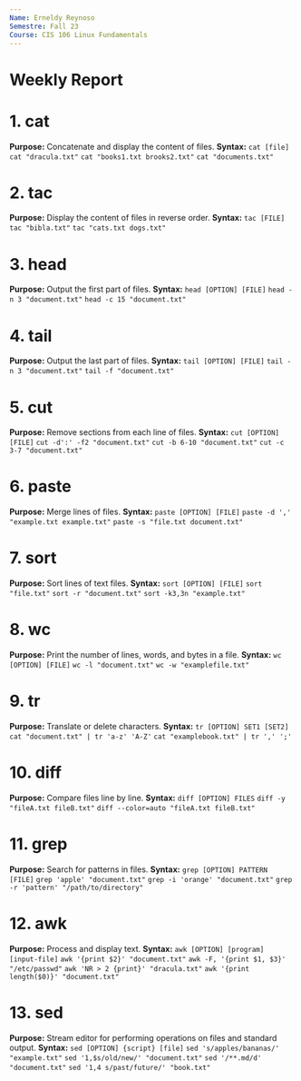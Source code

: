 ```yaml
---
Name: Erneldy Reynoso
Semestre: Fall 23
Course: CIS 106 Linux Fundamentals
---
```


# Weekly Report

# 1. cat
**Purpose:** Concatenate and display the content of files.
**Syntax:** `cat [file]`
`cat "dracula.txt"`
`cat "books1.txt brooks2.txt"`
`cat "documents.txt"`

# 2. tac
**Purpose:** Display the content of files in reverse order.
**Syntax:** `tac [FILE]`
`tac "bibla.txt"`
`tac "cats.txt dogs.txt"`

# 3. head
**Purpose:** Output the first part of files.
**Syntax:** `head [OPTION] [FILE]`
`head -n 3 "document.txt"`
`head -c 15 "document.txt"`

# 4. tail
**Purpose:** Output the last part of files.
**Syntax:** `tail [OPTION] [FILE]`
`tail -n 3 "document.txt"`
`tail -f "document.txt"`

# 5. cut
**Purpose:** Remove sections from each line of files.
**Syntax:** `cut [OPTION] [FILE]`
`cut -d':' -f2 "document.txt"`
`cut -b 6-10 "document.txt"`
`cut -c 3-7 "document.txt"`

# 6. paste
**Purpose:** Merge lines of files.
**Syntax:** `paste [OPTION] [FILE]`
`paste -d ',' "example.txt example.txt"`
`paste -s "file.txt document.txt"`

# 7. sort
**Purpose:** Sort lines of text files.
**Syntax:** `sort [OPTION] [FILE]`
`sort "file.txt"`
`sort -r "document.txt"`
`sort -k3,3n "example.txt"`

# 8. wc
**Purpose:** Print the number of lines, words, and bytes in a file.
**Syntax:** `wc [OPTION] [FILE]`
`wc -l "document.txt"`
`wc -w "examplefile.txt"`

# 9. tr
**Purpose:** Translate or delete characters.
**Syntax:** `tr [OPTION] SET1 [SET2]`
`cat "document.txt" | tr 'a-z' 'A-Z'`
`cat "examplebook.txt" | tr ',' ';'`

# 10. diff
**Purpose:** Compare files line by line.
**Syntax:** `diff [OPTION] FILES`
`diff -y "fileA.txt fileB.txt"`
`diff --color=auto "fileA.txt fileB.txt"`

# 11. grep
**Purpose:** Search for patterns in files.
**Syntax:** `grep [OPTION] PATTERN [FILE]`
`grep 'apple' "document.txt"`
`grep -i 'orange' "document.txt"`
`grep -r 'pattern' "/path/to/directory"`

# 12. awk
**Purpose:** Process and display text.
**Syntax:** `awk [OPTION] [program] [input-file]`
`awk '{print $2}' "document.txt"`
`awk -F, '{print $1, $3}' "/etc/passwd"`
`awk 'NR > 2 {print}' "dracula.txt"`
`awk '{print length($0)}' "document.txt"`

# 13. sed
**Purpose:** Stream editor for performing operations on files and standard output.
**Syntax:** `sed [OPTION] {script} [file]`
`sed 's/apples/bananas/' "example.txt"`
`sed '1,$s/old/new/' "document.txt"`
`sed '/**.md/d' "document.txt"`
`sed '1,4 s/past/future/' "book.txt"`
